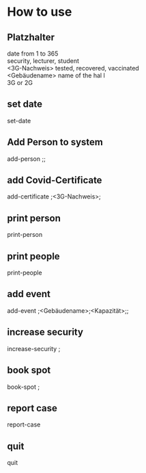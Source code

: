 # How to use

## Platzhalter
<Datum> date from 1 to 365 <br>
<Rolle> security, lecturer, student <br>
<3G-Nachweis> tested, recovered, vaccinated <br>
<Gebäudename> name of the hal l<br>
<Verordnung> 3G or 2G <br>
## set date
set-date <Datum> 

## Add Person to system
add-person <Rolle>;<Vorname>;<Nachname>

## add Covid-Certificate
add-certificate <Personen-Id>;<3G-Nachweis>;<Datum>

## print person
print-person <Personen-Id>

## print people
print-people <Rolle>

## add event
add-event <Personen-Id>;<Gebäudename>;<Kapazität>;<Verordnung>;<Datum>

## increase security
increase-security <Event-Id>;<Personen-Id>

## book spot
book-spot <Event-Id>;<Personen-Id>

## report case
report-case <PersonId>

## quit
quit
